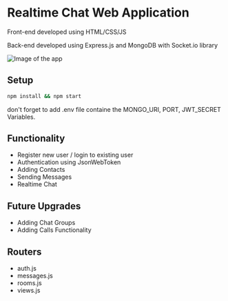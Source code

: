 # Realtime Chat Web Application
Front-end developed using HTML/CSS/JS

Back-end developed using Express.js and MongoDB with Socket.io library

![Image of the app]([https://ibb.co/41358nC](https://i.ibb.co/8YtSrLG/Screenshot-32.png))

## Setup

```bash
npm install && npm start
```

don't forget to add .env file containe the MONGO_URI, PORT, JWT_SECRET Variables.

## Functionality
- Register new user / login to existing user
- Authentication using JsonWebToken
- Adding Contacts
- Sending Messages
- Realtime Chat

## Future Upgrades
- Adding Chat Groups
- Adding Calls Functionality

## Routers

- auth.js
- messages.js
- rooms.js
- views.js
